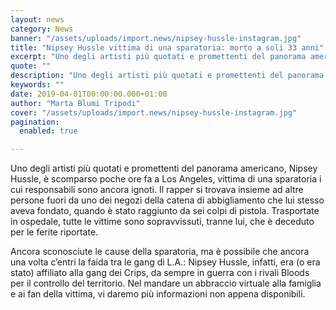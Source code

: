 ```yaml
---
layout: news
category: News
banner: "/assets/uploads/import.news/nipsey-hussle-instagram.jpg"
title: "Nipsey Hussle vittima di una sparatoria: morto a soli 33 anni"
excerpt: "Uno degli artisti più quotati e promettenti del panorama americano, Nipsey Hussle, è scomparso poche ore fa a Los Angeles, vittima di una sparatoria i cui responsabili sono ancora ignoti. Il rapper si trovava insieme ad altre persone fuori da uno dei negozi della catena di abbigliamento che lui stesso aveva fondato, quando è stato [&hellip"
quote: ""
description: "Uno degli artisti più quotati e promettenti del panorama americano, Nipsey Hussle, è scomparso poche ore fa a Los Angeles, vittima di una sparatoria i cui responsabili sono ancora ignoti. Il rapper si trovava insieme ad altre persone fuori da uno dei negozi della catena di abbigliamento che lui stesso aveva fondato, quando è stato [&hellip"
keywords: ""
date: 2019-04-01T00:00:00.000+01:00
author: "Marta Blumi Tripodi"
cover: "/assets/uploads/import.news/nipsey-hussle-instagram.jpg"
pagination:
  enabled: true

---
```


Uno degli artisti più quotati e promettenti del panorama americano, Nipsey Hussle, è scomparso poche ore fa a Los Angeles, vittima di una sparatoria i cui responsabili sono ancora ignoti. Il rapper si trovava insieme ad altre persone fuori da uno dei negozi della catena di abbigliamento che lui stesso aveva fondato, quando è stato raggiunto da sei colpi di pistola. Trasportate in ospedale, tutte le vittime sono sopravvissuti, tranne lui, che è deceduto per le ferite riportate.

Ancora sconosciute le cause della sparatoria, ma è possibile che ancora una volta c’entri la faida tra le gang di L.A.: Nipsey Hussle, infatti, era (o era stato) affiliato alla gang dei Crips, da sempre in guerra con i rivali Bloods per il controllo del territorio. Nel mandare un abbraccio virtuale alla famiglia e ai fan della vittima, vi daremo più informazioni non appena disponibili.